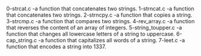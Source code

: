 0-strcat.c -a function that concatenates two strings.
1-strncat.c -a function that concatenates two strings.
2-strncpy.c -a function that copies a string.
3-strcmp.c -a function that compares two strings.
4-rev_array.c -a function that reverses the content of an array of integers.
5-string_toupper.c -a function that changes all lowercase letters of a string to uppercase.
6-cap_string.c -a function that capitalizes all words of a string.
7-leet.c -a function that encodes a string into 1337.
